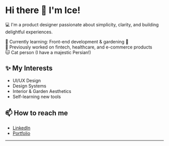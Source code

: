 # Hi there 👋 I'm Ice!

💻 I'm a product designer passionate about simplicity, clarity, and building delightful experiences.

🌱 Currently learning: Front-end development & gardening 🌿  
💼 Previously worked on fintech, healthcare, and e-commerce products  
🐱 Cat person (I have a majestic Persian!)  

## ✨ My Interests
- UI/UX Design
- Design Systems
- Interior & Garden Aesthetics
- Self-learning new tools

## 📫 How to reach me
- [LinkedIn](https://www.linkedin.com/in/izesudarat/)
- [Portfolio](https://izesudarat.myportfolio.com)

---
